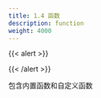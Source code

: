 ```yaml
---
title: 1.4 函数
description: function
weight: 4000
---
```


{{< alert >}}


{{< /alert >}}



包含内置函数和自定义函数







